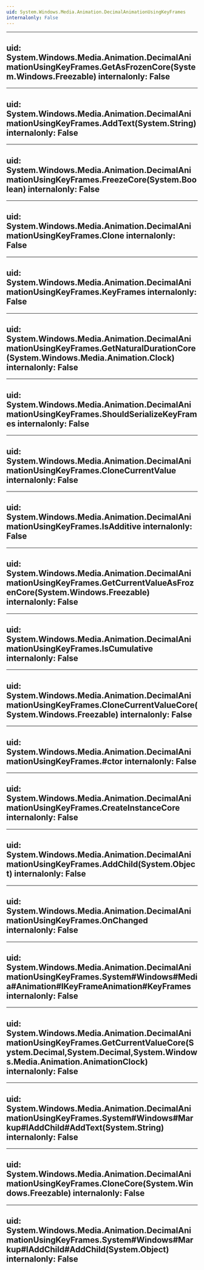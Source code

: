 ```yaml
---
uid: System.Windows.Media.Animation.DecimalAnimationUsingKeyFrames
internalonly: False
---
```


---
uid: System.Windows.Media.Animation.DecimalAnimationUsingKeyFrames.GetAsFrozenCore(System.Windows.Freezable)
internalonly: False
---

---
uid: System.Windows.Media.Animation.DecimalAnimationUsingKeyFrames.AddText(System.String)
internalonly: False
---

---
uid: System.Windows.Media.Animation.DecimalAnimationUsingKeyFrames.FreezeCore(System.Boolean)
internalonly: False
---

---
uid: System.Windows.Media.Animation.DecimalAnimationUsingKeyFrames.Clone
internalonly: False
---

---
uid: System.Windows.Media.Animation.DecimalAnimationUsingKeyFrames.KeyFrames
internalonly: False
---

---
uid: System.Windows.Media.Animation.DecimalAnimationUsingKeyFrames.GetNaturalDurationCore(System.Windows.Media.Animation.Clock)
internalonly: False
---

---
uid: System.Windows.Media.Animation.DecimalAnimationUsingKeyFrames.ShouldSerializeKeyFrames
internalonly: False
---

---
uid: System.Windows.Media.Animation.DecimalAnimationUsingKeyFrames.CloneCurrentValue
internalonly: False
---

---
uid: System.Windows.Media.Animation.DecimalAnimationUsingKeyFrames.IsAdditive
internalonly: False
---

---
uid: System.Windows.Media.Animation.DecimalAnimationUsingKeyFrames.GetCurrentValueAsFrozenCore(System.Windows.Freezable)
internalonly: False
---

---
uid: System.Windows.Media.Animation.DecimalAnimationUsingKeyFrames.IsCumulative
internalonly: False
---

---
uid: System.Windows.Media.Animation.DecimalAnimationUsingKeyFrames.CloneCurrentValueCore(System.Windows.Freezable)
internalonly: False
---

---
uid: System.Windows.Media.Animation.DecimalAnimationUsingKeyFrames.#ctor
internalonly: False
---

---
uid: System.Windows.Media.Animation.DecimalAnimationUsingKeyFrames.CreateInstanceCore
internalonly: False
---

---
uid: System.Windows.Media.Animation.DecimalAnimationUsingKeyFrames.AddChild(System.Object)
internalonly: False
---

---
uid: System.Windows.Media.Animation.DecimalAnimationUsingKeyFrames.OnChanged
internalonly: False
---

---
uid: System.Windows.Media.Animation.DecimalAnimationUsingKeyFrames.System#Windows#Media#Animation#IKeyFrameAnimation#KeyFrames
internalonly: False
---

---
uid: System.Windows.Media.Animation.DecimalAnimationUsingKeyFrames.GetCurrentValueCore(System.Decimal,System.Decimal,System.Windows.Media.Animation.AnimationClock)
internalonly: False
---

---
uid: System.Windows.Media.Animation.DecimalAnimationUsingKeyFrames.System#Windows#Markup#IAddChild#AddText(System.String)
internalonly: False
---

---
uid: System.Windows.Media.Animation.DecimalAnimationUsingKeyFrames.CloneCore(System.Windows.Freezable)
internalonly: False
---

---
uid: System.Windows.Media.Animation.DecimalAnimationUsingKeyFrames.System#Windows#Markup#IAddChild#AddChild(System.Object)
internalonly: False
---
